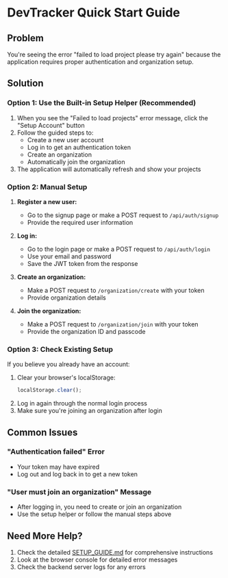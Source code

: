 # DevTracker Quick Start Guide

## Problem
You're seeing the error "failed to load project please try again" because the application requires proper authentication and organization setup.

## Solution

### Option 1: Use the Built-in Setup Helper (Recommended)

1. When you see the "Failed to load projects" error message, click the "Setup Account" button
2. Follow the guided steps to:
   - Create a new user account
   - Log in to get an authentication token
   - Create an organization
   - Automatically join the organization
3. The application will automatically refresh and show your projects

### Option 2: Manual Setup

1. **Register a new user:**
   - Go to the signup page or make a POST request to `/api/auth/signup`
   - Provide the required user information

2. **Log in:**
   - Go to the login page or make a POST request to `/api/auth/login`
   - Use your email and password
   - Save the JWT token from the response

3. **Create an organization:**
   - Make a POST request to `/organization/create` with your token
   - Provide organization details

4. **Join the organization:**
   - Make a POST request to `/organization/join` with your token
   - Provide the organization ID and passcode

### Option 3: Check Existing Setup

If you believe you already have an account:

1. Clear your browser's localStorage:
   ```javascript
   localStorage.clear();
   ```
2. Log in again through the normal login process
3. Make sure you're joining an organization after login

## Common Issues

### "Authentication failed" Error
- Your token may have expired
- Log out and log back in to get a new token

### "User must join an organization" Message
- After logging in, you need to create or join an organization
- Use the setup helper or follow the manual steps above

## Need More Help?

1. Check the detailed [SETUP_GUIDE.md](SETUP_GUIDE.md) for comprehensive instructions
2. Look at the browser console for detailed error messages
3. Check the backend server logs for any errors